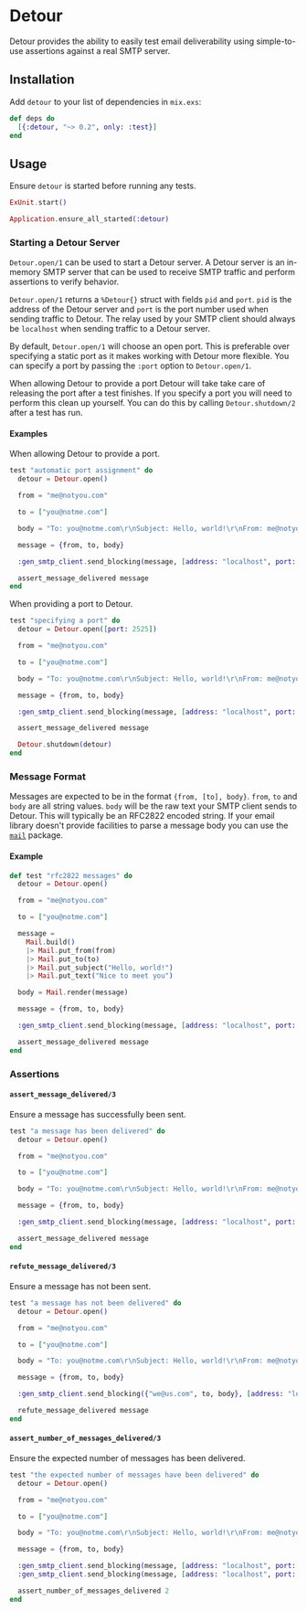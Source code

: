 # Detour

Detour provides the ability to easily test email deliverability using
simple-to-use assertions against a real SMTP server.

## Installation

Add `detour` to your list of dependencies in `mix.exs`:

```elixir
def deps do
  [{:detour, "~> 0.2", only: :test}]
end
```

## Usage

Ensure `detour` is started before running any tests.

```elixir
ExUnit.start()

Application.ensure_all_started(:detour)
```


### Starting a Detour Server

`Detour.open/1` can be used to start a Detour server. A Detour server is an
in-memory SMTP server that can be used to receive SMTP traffic and perform
assertions to verify behavior.

`Detour.open/1` returns a `%Detour{}` struct with fields `pid` and `port`. `pid`
is the address of the Detour server and `port` is the port number used when
sending traffic to Detour. The relay used by your SMTP client should always be
`localhost` when sending traffic to a Detour server.

By default, `Detour.open/1` will choose an open port. This is preferable over
specifying a static port as it makes working with Detour more flexible. You can
specify a port by passing the `:port` option to `Detour.open/1`.

When allowing Detour to provide a port Detour will take take care of releasing
the port after a test finishes. If you specify a port you will need to perform
this clean up yourself. You can do this by calling `Detour.shutdown/2` after a
test has run.

#### Examples

When allowing Detour to provide a port.

```elixir
test "automatic port assignment" do
  detour = Detour.open()

  from = "me@notyou.com"

  to = ["you@notme.com"]

  body = "To: you@notme.com\r\nSubject: Hello, world!\r\nFrom: me@notyou.com\r\nContent-Type: text/plain\r\nContent-Transfer-Encoding: quoted-printable\r\n\r\nNice to meet you"

  message = {from, to, body}

  :gen_smtp_client.send_blocking(message, [address: "localhost", port: detour.port])

  assert_message_delivered message
end
```

When providing a port to Detour.

```elixir
test "specifying a port" do
  detour = Detour.open([port: 2525])

  from = "me@notyou.com"

  to = ["you@notme.com"]

  body = "To: you@notme.com\r\nSubject: Hello, world!\r\nFrom: me@notyou.com\r\nContent-Type: text/plain\r\nContent-Transfer-Encoding: quoted-printable\r\n\r\nNice to meet you"

  message = {from, to, body}

  :gen_smtp_client.send_blocking(message, [address: "localhost", port: detour.port])

  assert_message_delivered message

  Detour.shutdown(detour)
end
```

### Message Format

Messages are expected to be in the format `{from, [to], body}`. `from`, `to` and
`body` are all string values. `body` will be the raw text your SMTP client sends
to Detour. This will typically be an RFC2822 encoded string. If your email
library doesn't provide facilities to parse a message body you can use the
[`mail`](https://hex.pm/packages/mail) package.

#### Example

```elixir
def test "rfc2822 messages" do
  detour = Detour.open()

  from = "me@notyou.com"

  to = ["you@notme.com"]

  message =
    Mail.build()
    |> Mail.put_from(from)
    |> Mail.put_to(to)
    |> Mail.put_subject("Hello, world!")
    |> Mail.put_text("Nice to meet you")

  body = Mail.render(message)

  message = {from, to, body}

  :gen_smtp_client.send_blocking(message, [address: "localhost", port: detour.port])

  assert_message_delivered message
end
```

### Assertions

#### `assert_message_delivered/3`

Ensure a message has successfully been sent.

```elixir
test "a message has been delivered" do
  detour = Detour.open()

  from = "me@notyou.com"

  to = ["you@notme.com"]

  body = "To: you@notme.com\r\nSubject: Hello, world!\r\nFrom: me@notyou.com\r\nContent-Type: text/plain\r\nContent-Transfer-Encoding: quoted-printable\r\n\r\nNice to meet you"

  message = {from, to, body}

  :gen_smtp_client.send_blocking(message, [address: "localhost", port: detour.port])

  assert_message_delivered message
end
```

#### `refute_message_delivered/3`

Ensure a message has not been sent.

```elixir
test "a message has not been delivered" do
  detour = Detour.open()

  from = "me@notyou.com"

  to = ["you@notme.com"]

  body = "To: you@notme.com\r\nSubject: Hello, world!\r\nFrom: me@notyou.com\r\nContent-Type: text/plain\r\nContent-Transfer-Encoding: quoted-printable\r\n\r\nNice to meet you"

  message = {from, to, body}

  :gen_smtp_client.send_blocking({"we@us.com", to, body}, [address: "localhost", port: detour.port])

  refute_message_delivered message
end
```

#### `assert_number_of_messages_delivered/3`

Ensure the expected number of messages has been delivered.

```elixir
test "the expected number of messages have been delivered" do
  detour = Detour.open()

  from = "me@notyou.com"

  to = ["you@notme.com"]

  body = "To: you@notme.com\r\nSubject: Hello, world!\r\nFrom: me@notyou.com\r\nContent-Type: text/plain\r\nContent-Transfer-Encoding: quoted-printable\r\n\r\nNice to meet you"

  message = {from, to, body}

  :gen_smtp_client.send_blocking(message, [address: "localhost", port: detour.port])
  :gen_smtp_client.send_blocking(message, [address: "localhost", port: detour.port])

  assert_number_of_messages_delivered 2
end
```
